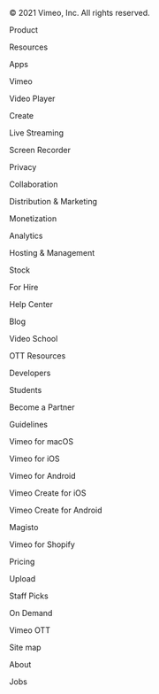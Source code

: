 © 2021 Vimeo, Inc. All rights reserved.

Product

Resources

Apps

Vimeo

Video Player

Create

Live Streaming

Screen Recorder

Privacy

Collaboration

Distribution & Marketing

Monetization

Analytics

Hosting & Management

Stock

For Hire

Help Center

Blog

Video School

OTT Resources

Developers

Students

Become a Partner

Guidelines

Vimeo for macOS

Vimeo for iOS

Vimeo for Android

Vimeo Create for iOS

Vimeo Create for Android

Magisto

Vimeo for Shopify

Pricing

Upload

Staff Picks

On Demand

Vimeo OTT

Site map

About

Jobs

